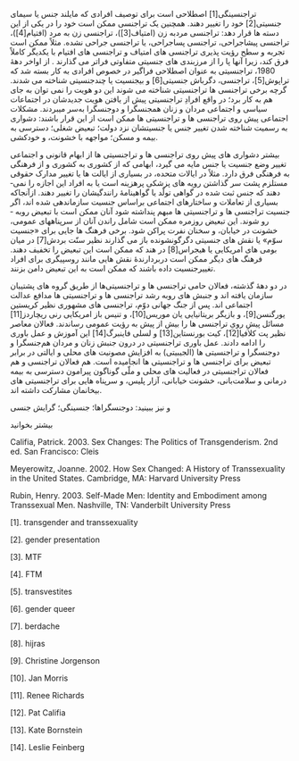   تراجنسینگی[1] اصطلاحی است برای توصیف افرادی که مایلند جنس یا سیمای جنسیتی[2] خود را تغییر دهند. همچنین یک تراجنسی­ ممکن است خود را در یکی از این دسته­ ها قرار دهد: تراجنسی­ مردبه­ زن (ام­تی­اف[3])، تراجنسی زن­ به­ مرد (اف­تی­ام[4])، تراجنسی پیشاجراحی، تراجنسی پساجراحی، یا تراجنسی جراحی ­نشده. مثلاً ممکن است تجربه و سطح رؤیت ­پذیری تراجنسی ­های ام­تی­اف و تراجنسی­ های اف­تی­ام با یکدیگر کاملاً فرق کند، زیرا آنها پا را از مرزبندی­ های جنسیتی متفاوتی فراتر می­ گذارند . از اواخر دهۀ 1980، تراجنسیتی به عنوان اصطلاحی فراگیر در خصوص افرادی به کار بسته شد که تراپوش[5]، تراجنسی­، دگرباش جنسیتی[6] و بی­جنسیت­ یا چندجنسیتی شناخته می­ شدند. گرچه برخی تراجنسی­ ها تراجنسیتی شناخته می ­شوند این دو هویت را نمی­ توان به جای هم به کار برد؛ در واقع افرادِ تراجنسیتی پیش از یافتن هویت جدیدشان در اجتماعات سیاسی و اجتماعی مردان و زنان همجنس­گرا و دوجنس­گرا به‌سر می­بردند. مشکلات اجتماعی پیش روی تراجنسی­ ها و تراجنسیتی­ ها ممکن است از این قرار باشند: دشواری به رسمیت شناخته شدن تغییر جنس یا جنسیت­شان نزد دولت؛ تبعیض شغلی؛ دسترسی به بیمه و مسکن؛ مواجهه با خشونت، و خودکشی. 

بیشتر دشواری­ های پیش روی تراجنسی ­ها و تراجنسیتی ­ها از ابهام قانونی و اجتماعی تغییر وضع جنسیت یا جنس مایه می­ گیرد، ابهامی که از کشوری به کشوری و از فرهنگی به فرهنگی فرق دارد. مثلاً در ایالات متحده، در بسیاری از ایالت ­ها یا تغییر مدارک حقوقی مستلزم پشت سر گذاشتن رویه­ های پزشکی پرهزینه­­ است یا به افراد این اجازه را نمی­ دهند که جنس ثبت ­شده در گواهی تولّد یا گواهینامۀ رانندگی­شان را تغییر دهند. ازآنجاکه بسیاری از تعاملات و ساختارهای اجتماعی براساس جنسیت سازمان­دهی شده ­اند، اگر جنسیت تراجنسی­ ها و تراجنسیتی ­ها مبهم پنداشته شود آنان ممکن است با تبعیض روبه ­رو شوند. این تبعیض روزمره ممکن است شامل راندن آنان از سرپناه­های عمومی، خشونت در خیابان، و سخنان نفرت­ پراکن شود. برخی فرهنگ ­ها جایی برای «جنسیت سوّم» یا نقش ­های جنسیتی دگرگون­شونده باز می گذارند نظیر سنّت بردش[7] در میان بومی­ های امریکایی یا هیجراس[8] در هند که ممکن است این تبعیض را تخفیف دهند. فرهنگ­ های دیگر ممکن است دربردارندۀ نقش ­هایی مانند روسپیگری برای افراد تغییرجنسیت­ داده باشند که ممکن است به این تبعیض دامن بزنند.

 در دو دهۀ گذشته، فعالان حامی تراجنسی­ ها و تراجنسیتی‌ها­ از طریق گروه­ های پشتیبان سازمان یافته­ اند و جنبش­ های روبه ­رشد تراجنسی­ ها و تراجنسیتی ­ها مدافع عدالت اجتماعی ­اند. پس از جنگ جهانی دوّم، تراجنسی­ های مشهوری نظیر کریستین یورگنسن[9]، و بازیگر بریتانیایی یان موریس[10]، و تنیس ­باز امریکایی رنی ریچاردز[11] مسائل پیشِ رویِ تراجنسی­ ها را بیش از پیش به رؤیت عمومی رساندند. فعالان معاصر نظیر پت کلافیا[12]، کیت بورنستاین[13] و لسلی فاینبرگ[14] این آموزش و عمل­ باوری را ادامه دادند. عمل ­باوری تراجنسیتی در درون جنبش زنان و مردان هم‌جنس­گرا و دوجنس­گرا و تراجنسیتی­ ها (ال­جی­بی­تی) به افزایش مصونیت­ های محلی و ایالتی در برابر تبعیض برای تراجنسی ­ها و تراجنسیتی ­ها انجامیده است. هم فعالان تراجنسی و هم فعالان تراجنسیتی در فعالیت­ های محلی و ملّی گوناگون پیرامون دسترسی به بیمه درمانی و سلامت‌بانی، خشونت خیابانی، آزار پلیس، و سرپناه ­هایی برای تراجنسیتی­ های بی­خانمان مشارکت داشته­ اند.

و نیز ببینید: دوجنس­گراها؛ جنسینگی؛ گرایش جنسی

بیشتر بخوانید

Califia, Patrick. 2003. Sex Changes: The Politics of Transgenderism. 2nd ed. San Francisco: Cleis

Meyerowitz, Joanne. 2002. How Sex Changed: A History of Transsexuality in the United States. Cambridge, MA: Harvard University Press

Rubin, Henry. 2003. Self-Made Men: Identity and Embodiment among Transsexual Men. Nashville, TN: Vanderbilt University Press

[1]. transgender and transsexuality 

[2]. gender presentation 

[3]. MTF

 [4]. FTM 

[5]. transvestites

 [6]. gender queer 

[7]. berdache

[8]. hijras 

[9]. Christine Jorgenson

 [10]. Jan Morris 

[11]. Renee Richards

 [12]. Pat Califia 

[13]. Kate Bornstein

[14]. Leslie Feinberg

 

 
